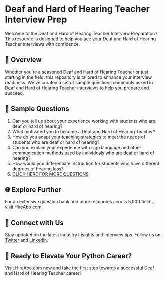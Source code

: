 # Deaf and Hard of Hearing Teacher Interview Prep

Welcome to the Deaf and Hard of Hearing Teacher Interview Preparation ! This resource is designed to help you ace your Deaf and Hard of Hearing Teacher interviews with confidence.

## 🚀 Overview

Whether you're a seasoned Deaf and Hard of Hearing Teacher or just starting in the field, this repository is tailored to enhance your interview readiness. We've curated a set of sample questions commonly asked in Deaf and Hard of Hearing Teacher interviews to help you prepare and succeed.

## 📝 Sample Questions

1. Can you tell us about your experience working with students who are deaf or hard of hearing?
2. What motivated you to become a Deaf and Hard of Hearing Teacher?
3. How do you adapt your teaching strategies to meet the needs of students who are deaf or hard of hearing?
4. Can you explain your experience with sign language and other communication methods used by individuals who are deaf or hard of hearing?
5. How would you differentiate instruction for students who have different degrees of hearing loss?
6. [CLICK HERE FOR MORE QUESTIONS](https://hireabo.com/job/4_3_20/Deaf%20and%20Hard%20of%20Hearing%20Teacher)

## 🌐 Explore Further

For an extensive question bank and more resources across 5,000 fields, visit [HireAbo.com](https://www.hireabo.com).

## 📱 Connect with Us

Stay updated on the latest industry insights and interview tips. Follow us on [Twitter](https://twitter.com/hireabo) and [LinkedIn](https://www.linkedin.com/in/hire-abo-3609972a8/).

## 🚀 Ready to Elevate Your Python Career?

Visit [HireAbo.com](https://www.hireabo.com) now and take the first step towards a successful Deaf and Hard of Hearing Teacher career!